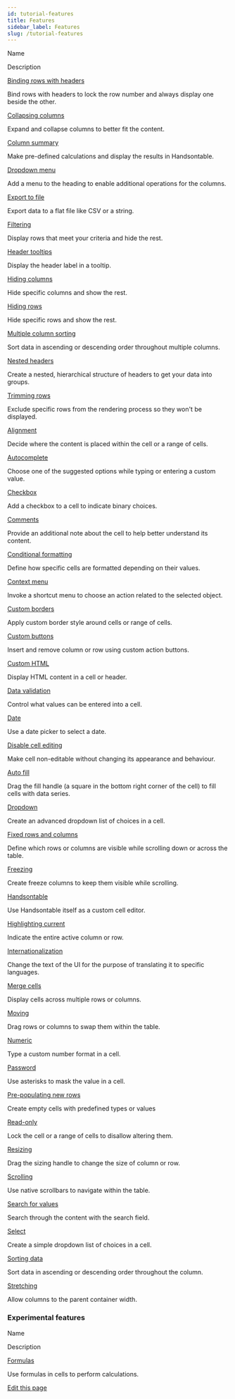 ```yaml
---
id: tutorial-features
title: Features
sidebar_label: Features
slug: /tutorial-features
---
```


Name

Description

[Binding rows with headers](/docs/8.2.0/demo-bind-rows-headers.html)

Bind rows with headers to lock the row number and always display one beside the other.

[Collapsing columns](/docs/8.2.0/demo-collapsing-columns.html)

Expand and collapse columns to better fit the content.

[Column summary](/docs/8.2.0/demo-summary-calculations.html)

Make pre-defined calculations and display the results in Handsontable.

[Dropdown menu](/docs/8.2.0/demo-dropdown-menu.html)

Add a menu to the heading to enable additional operations for the columns.

[Export to file](/docs/8.2.0/demo-export-file.html)

Export data to a flat file like CSV or a string.

[Filtering](/docs/8.2.0/demo-filtering.html)

Display rows that meet your criteria and hide the rest.

[Header tooltips](/docs/8.2.0/demo-header-tooltips.html)

Display the header label in a tooltip.

[Hiding columns](/docs/8.2.0/demo-hiding-columns.html)

Hide specific columns and show the rest.

[Hiding rows](/docs/8.2.0/demo-hiding-rows.html)

Hide specific rows and show the rest.

[Multiple column sorting](/docs/8.2.0/demo-multicolumn-sorting.html)

Sort data in ascending or descending order throughout multiple columns.

[Nested headers](/docs/8.2.0/demo-nested-headers.html)

Create a nested, hierarchical structure of headers to get your data into groups.

[Trimming rows](/docs/8.2.0/demo-trimming-rows.html)

Exclude specific rows from the rendering process so they won't be displayed.

[Alignment](/docs/8.2.0/demo-alignment.html)

Decide where the content is placed within the cell or a range of cells.

[Autocomplete](/docs/8.2.0/demo-autocomplete.html)

Choose one of the suggested options while typing or entering a custom value.

[Checkbox](/docs/8.2.0/demo-checkbox.html)

Add a checkbox to a cell to indicate binary choices.

[Comments](/docs/8.2.0/demo-comments_.html)

Provide an additional note about the cell to help better understand its content.

[Conditional formatting](/docs/8.2.0/demo-conditional-formatting.html)

Define how specific cells are formatted depending on their values.

[Context menu](/docs/8.2.0/demo-context-menu.html)

Invoke a shortcut menu to choose an action related to the selected object.

[Custom borders](/docs/8.2.0/demo-customizing-borders.html)

Apply custom border style around cells or range of cells.

[Custom buttons](/docs/8.2.0/demo-custom-buttons.html)

Insert and remove column or row using custom action buttons.

[Custom HTML](/docs/8.2.0/demo-custom-renderers.html#cell)

Display HTML content in a cell or header.

[Data validation](/docs/8.2.0/demo-data-validation.html)

Control what values can be entered into a cell.

[Date](/docs/8.2.0/demo-date.html)

Use a date picker to select a date.

[Disable cell editing](/docs/8.2.0/demo-disabled-editing.html)

Make cell non-editable without changing its appearance and behaviour.

[Auto fill](/docs/8.2.0/demo-auto-fill.html)

Drag the fill handle (a square in the bottom right corner of the cell) to fill cells with data series.

[Dropdown](/docs/8.2.0/demo-dropdown.html)

Create an advanced dropdown list of choices in a cell.

[Fixed rows and columns](/docs/8.2.0/demo-fixing.html)

Define which rows or columns are visible while scrolling down or across the table.

[Freezing](/docs/8.2.0/demo-freezing.html)

Create freeze columns to keep them visible while scrolling.

[Handsontable](/docs/8.2.0/demo-handsontable.html)

Use Handsontable itself as a custom cell editor.

[Highlighting current](/docs/8.2.0/demo-highlighting-selection.html)

Indicate the entire active column or row.

[Internationalization](/docs/8.2.0/tutorial-internationalization.html)

Change the text of the UI for the purpose of translating it to specific languages.

[Merge cells](/docs/8.2.0/demo-merged-cells.html)

Display cells across multiple rows or columns.

[Moving](/docs/8.2.0/demo-moving.html)

Drag rows or columns to swap them within the table.

[Numeric](/docs/8.2.0/demo-numeric.html)

Type a custom number format in a cell.

[Password](/docs/8.2.0/demo-password.html)

Use asterisks to mask the value in a cell.

[Pre-populating new rows](/docs/8.2.0/demo-pre-populating.html)

Create empty cells with predefined types or values

[Read-only](/docs/8.2.0/demo-read-only.html)

Lock the cell or a range of cells to disallow altering them.

[Resizing](/docs/8.2.0/demo-resizing.html)

Drag the sizing handle to change the size of column or row.

[Scrolling](/docs/8.2.0/demo-scrolling.html)

Use native scrollbars to navigate within the table.

[Search for values](/docs/8.2.0/demo-searching.html)

Search through the content with the search field.

[Select](/docs/8.2.0/demo-select.html)

Create a simple dropdown list of choices in a cell.

[Sorting data](/docs/8.2.0/demo-sorting.html)

Sort data in ascending or descending order throughout the column.

[Stretching](/docs/8.2.0/demo-stretching.html)

Allow columns to the parent container width.

### Experimental features

Name

Description

[Formulas](/docs/8.2.0/demo-formula-support.html)

Use formulas in cells to perform calculations.

[Edit this page](https://github.com/handsontable/docs/edit/8.2.0/tutorials/features.html)
